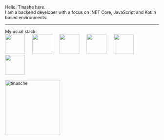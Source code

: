 Hello, Tinashe here. <br> 
I am a backend developer with a focus on .NET Core, JavaScript and Kotlin based environments.
<hr>
My usual stack:
<div>
<img src="https://cdn.jsdelivr.net/gh/devicons/devicon/icons/azure/azure-original.svg" style="margin-right:20px;" width="65px" />
<!-- <img src="https://cdn.jsdelivr.net/gh/devicons/devicon/icons/amazonwebservices/amazonwebservices-original.svg" width="65px" /> -->
<img src="https://cdn.jsdelivr.net/gh/devicons/devicon/icons/dotnetcore/dotnetcore-original.svg" style="margin-right:20px;" width="65px"/>
<!-- <img src="https://cdn.jsdelivr.net/gh/devicons/devicon/icons/nestjs/nestjs-plain.svg" style="margin-right:20px;" width="65px"/> -->
<img src="https://cdn.jsdelivr.net/gh/devicons/devicon/icons/vuejs/vuejs-plain-wordmark.svg" style="margin-right:20px;" width="65px"/>       
<!-- <img src="https://cdn.jsdelivr.net/gh/devicons/devicon/icons/codeigniter/codeigniter-plain.svg" style="margin-right:20px;" width="65px" /> -->
<img src="https://cdn.jsdelivr.net/gh/devicons/devicon/icons/kotlin/kotlin-plain.svg" style="margin-right:20px;" width="65px" /> 
<img src="https://cdn.jsdelivr.net/gh/devicons/devicon/icons/typescript/typescript-original.svg" style="margin-right:20px;" width="65px"/>
<!-- <img src="https://cdn.jsdelivr.net/gh/devicons/devicon/icons/microsoftsqlserver/microsoftsqlserver-plain.svg" style="margin-right:20px;" width="65px"/> -->
<img src="https://cdn.jsdelivr.net/gh/devicons/devicon/icons/postgresql/postgresql-original-wordmark.svg" style="margin-right:20px;" width="65px"/>

<!--<img src="https://cdn.jsdelivr.net/gh/devicons/devicon/icons/flutter/flutter-plain.svg" style="margin-right:20px;" width="65px" />-->
<br>
<br>
<img height="180em" show_icons=true align="center" src="https://github-readme-stats.vercel.app/api/top-langs?username=tinasche&show_icons=true&locale=en&layout=compact&langs_count=8&theme=vue" alt="tinasche"/>
</div>     
<!--<img src="https://img.shields.io/badge/Amazon_AWS-FF9900?style=for-the-badge&logo=amazonaws&logoColor=white"/>
<img src="https://img.shields.io/badge/microsoft%20azure-0089D6?style=for-the-badge&logo=microsoft-azure&logoColor=white"/>-->
